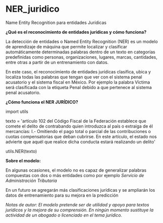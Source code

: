 # NER_juridico
Name Entity Recognition para entidades Jurídicas

**¿Qué es el reconocimiento de entidades jurídicas y cómo funciona?**

La detección de entidades o Named Entity Recognition (NER) es un modelo de aprendizaje de máquina que permite localizar y clasificar automáticamente determinadas palabras dentro de un texto en categorías predefinidas como personas, organizaciones, lugares, marcas, cantidades, entre otras a partir de un entrenamiento con datos.

En este caso, el reconocimiento de entidades jurídicas clasifica, ubica y localiza todas las palabras que tengan que ver con el sistema penal acusatorio y el sistema fiscal en México. Por ejemplo la palabra Víctima será clasificada con la etiqueta Penal debido a que pertenece al sistema penal acusatorio.

**¿Cómo funciona el NER JURÍDICO?**

import utils

texto = 'artículo 102 del Código Fiscal de la Federación establece que comete el delito de contrabando quien introduzca al país o extraiga de él mercancías: I.- Omitiendo el pago total o parcial de las contribuciones o cuotas compensatorias que deban cubrirse. En este artículo, el estado nos advierte que aquél que realice dicha conducta estará realizando un delito'

utils.NER(texto)



**Sobre el modelo:**

En algunas ocasiones, el modelo no es capaz de generalizar palabras compuestas con dos o más entidades como por ejemplo *Servicio de Administración Tributaria*

En un futuro se agregarán más clasificaciones jurídicas y se ampliarán los datos de entrenamiento para su mejora en la predicción

*Notas de autor: El modelo pretende ser de utilidad y apoyo para textos jurídicos y la mejora de su comprensión. En ningún momento sustituye la actividad de un abogado o licenciado en el tema jurídico.*
